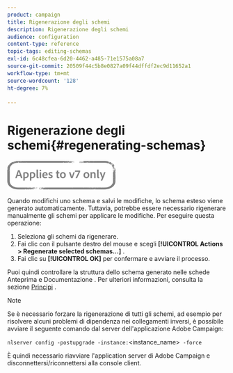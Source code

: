 ```yaml
---
product: campaign
title: Rigenerazione degli schemi
description: Rigenerazione degli schemi
audience: configuration
content-type: reference
topic-tags: editing-schemas
exl-id: 6c48cfea-6d20-4462-a485-71e1575a08a7
source-git-commit: 20509f44c5b8e0827a09f44dffdf2ec9d11652a1
workflow-type: tm+mt
source-wordcount: '128'
ht-degree: 7%

---
```


# Rigenerazione degli schemi{#regenerating-schemas}

![](../../assets/v7-only.svg)

Quando modifichi uno schema e salvi le modifiche, lo schema esteso viene generato automaticamente. Tuttavia, potrebbe essere necessario rigenerare manualmente gli schemi per applicare le modifiche. Per eseguire questa operazione:

1. Seleziona gli schemi da rigenerare.
1. Fai clic con il pulsante destro del mouse e scegli **[!UICONTROL Actions > Regenerate selected schemas...]** .
1. Fai clic su **[!UICONTROL OK]** per confermare e avviare il processo.

Puoi quindi controllare la struttura dello schema generato nelle schede Anteprima e Documentazione . Per ulteriori informazioni, consulta la sezione [Principi](../../configuration/using/data-schemas.md#principles) .

>[!NOTE]
>
>Se è necessario forzare la rigenerazione di tutti gli schemi, ad esempio per risolvere alcuni problemi di dipendenza nei collegamenti inversi, è possibile avviare il seguente comando dal server dell&#39;applicazione Adobe Campaign:
>
> `nlserver config -postupgrade -instance:`&lt;instance_name>` -force`
>
>È quindi necessario riavviare l&#39;application server di Adobe Campaign e disconnettersi/riconnettersi alla console client.
